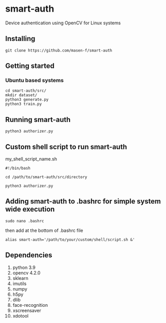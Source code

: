 # smart-auth
Device authentication using OpenCV for Linux systems

## Installing
```
git clone https://github.com/masen-f/smart-auth
```

## Getting started
### Ubuntu based systems
```
cd smart-auth/src/
mkdir dataset/
python3 generate.py
python3 train.py
```

## Running smart-auth
```
python3 authorizer.py
```

## Custom shell script to run smart-auth
my_shell_script_name.sh
```shell
#!/bin/bash

cd /path/to/smart-auth/src/directory

python3 authorizer.py
```

## Adding smart-auth to .bashrc for simple system wide execution
```
sudo nano .bashrc
```
then add at the bottom of .bashrc file
```shell
alias smart-auth='/path/to/your/custom/shell/script.sh &'
```

## Dependencies
1. python 3.9
2. opencv 4.2.0
3. sklearn
4. imutils
5. numpy
6. h5py
7. dlib
8. face-recognition
9. xscreensaver
10. xdotool
